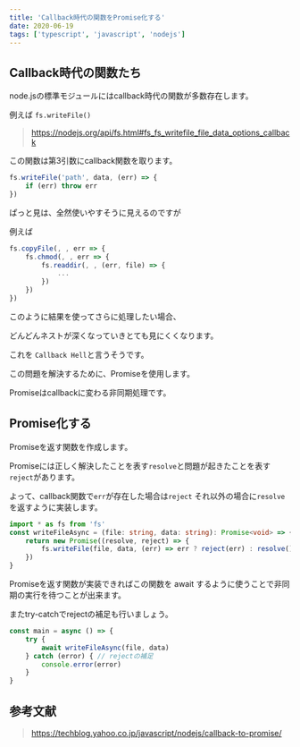 ```yaml
---
title: 'Callback時代の関数をPromise化する'
date: 2020-06-19
tags: ['typescript', 'javascript', 'nodejs']
---
```


## Callback時代の関数たち

node.jsの標準モジュールにはcallback時代の関数が多数存在します。

例えば `fs.writeFile()`

> https://nodejs.org/api/fs.html#fs_fs_writefile_file_data_options_callback

この関数は第3引数にcallback関数を取ります。

```javascript
fs.writeFile('path', data, (err) => {
    if (err) throw err
})
```

ぱっと見は、全然使いやすそうに見えるのですが

例えば

```javascript
fs.copyFile(, , err => {
    fs.chmod(, , err => {
        fs.readdir(, , (err, file) => {
            ...
        })
    })
})
```

このように結果を使ってさらに処理したい場合、

どんどんネストが深くなっていきとても見にくくなります。

これを `Callback Hell`と言うそうです。

この問題を解決するために、Promiseを使用します。

Promiseはcallbackに変わる非同期処理です。

## Promise化する

Promiseを返す関数を作成します。

Promiseには正しく解決したことを表す`resolve`と問題が起きたことを表す`reject`があります。

よって、callback関数で`err`が存在した場合は`reject` それ以外の場合に`resolve`を返すように実装します。

```typescript
import * as fs from 'fs'
const writeFileAsync = (file: string, data: string): Promise<void> => {
	return new Promise((resolve, reject) => {
		fs.writeFile(file, data, (err) => err ? reject(err) : resolve())
	})
}
```

Promiseを返す関数が実装できればこの関数を await するように使うことで非同期の実行を待つことが出来ます。

またtry-catchでrejectの補足も行いましょう。

```typescript
const main = async () => {
    try {
        await writeFileAsync(file, data)
    } catch (error) { // rejectの補足
        console.error(error)
    }
}
```





## 参考文献

> https://techblog.yahoo.co.jp/javascript/nodejs/callback-to-promise/